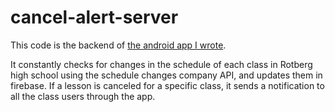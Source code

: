 # cancel-alert-server
This code is the backend of [the android app I wrote](https://github.com/HadarShahar/cancel-alert-app).

It constantly checks for changes in the schedule of each class in Rotberg high school
using the schedule changes company API, and updates them in firebase. 
If a lesson is canceled for a specific class, it sends a notification to all the 
class users through the app.
